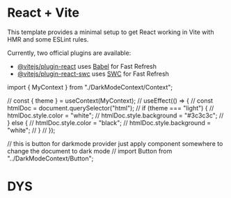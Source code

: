 # React + Vite

This template provides a minimal setup to get React working in Vite with HMR and some ESLint rules.

Currently, two official plugins are available:

- [@vitejs/plugin-react](https://github.com/vitejs/vite-plugin-react/blob/main/packages/plugin-react/README.md) uses [Babel](https://babeljs.io/) for Fast Refresh
- [@vitejs/plugin-react-swc](https://github.com/vitejs/vite-plugin-react-swc) uses [SWC](https://swc.rs/) for Fast Refresh

import { MyContext } from "./DarkModeContext/Context";

<!-- --------------------------------------- -->

// const { theme } = useContext(MyContext);
// useEffect(() => {
// const htmlDoc = document.querySelector("html");
// if (theme === "light") {
// htmlDoc.style.color = "white";
// htmlDoc.style.background = "#3c3c3c";
// } else {
// htmlDoc.style.color = "black";
// htmlDoc.style.background = "white";
// }
// });
  <!-- ^ apply this in APP.jsx  -->



// this is button for darkmode provider just apply component somewhere to change the document to dark mode
// import Button from "../DarkModeContext/Button";
# DYS
